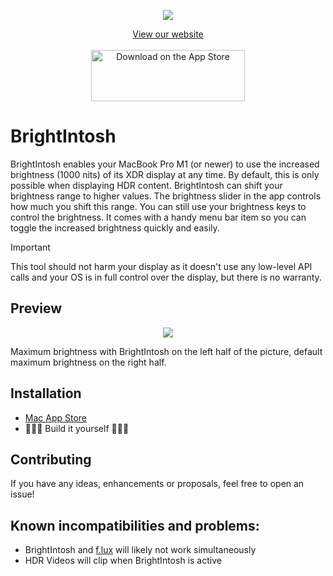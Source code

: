
<p align="center">
  <img src="https://github.com/niklasr22/BrightIntosh/assets/75939868/fd6b544e-d86d-4ab5-94af-eda67aeb0a88">
</p>
<p align="center">
  <a href="https://niklasr22.github.io/BrightIntosh">View our website</a><br/><br/>
  <a href="https://apps.apple.com/us/app/brightintosh/id6452471855?mt=12&itscg=30200&itsct=apps_box_badge&mttnsubad=6452471855" style="display: inline-block;">
    <img src="https://toolbox.marketingtools.apple.com/api/v2/badges/download-on-the-app-store/black/en-us?releaseDate=1693267200" alt="Download on the App Store" style="width: 246px; height: 82px; vertical-align: middle; object-fit: contain;" />
  </a>
</p>

# BrightIntosh

BrightIntosh enables your MacBook Pro M1 (or newer) to use the increased brightness (1000 nits) of its XDR display at any time. By default, this is only possible when displaying HDR content.
BrightIntosh can shift your brightness range to higher values.
The brightness slider in the app controls how much you shift this range.
You can still use your brightness keys to control the brightness.
It comes with a handy menu bar item so you can toggle the increased brightness quickly and easily.

> [!IMPORTANT]
> This tool should not harm your display as it doesn't use any low-level API calls and your OS is in full control over the display, but there is no warranty.

## Preview

<p align="center">
  <img src="https://github.com/niklasr22/BrightIntosh/assets/75939868/b8774d5c-7bfa-4661-86d0-e0e58fefbdf1">
</p>

Maximum brightness with BrightIntosh on the left half of the picture, default maximum brightness on the right half.

## Installation

- [Mac App Store](https://apple.co/3r0Ghqm)
- 👩🏼‍💻 Build it yourself 👨🏽‍💻

## Contributing

If you have any ideas, enhancements or proposals, feel free to open an issue!

## Known incompatibilities and problems:

- BrightIntosh and [f.lux](https://justgetflux.com) will likely not work simultaneously
- HDR Videos will clip when BrightIntosh is active
